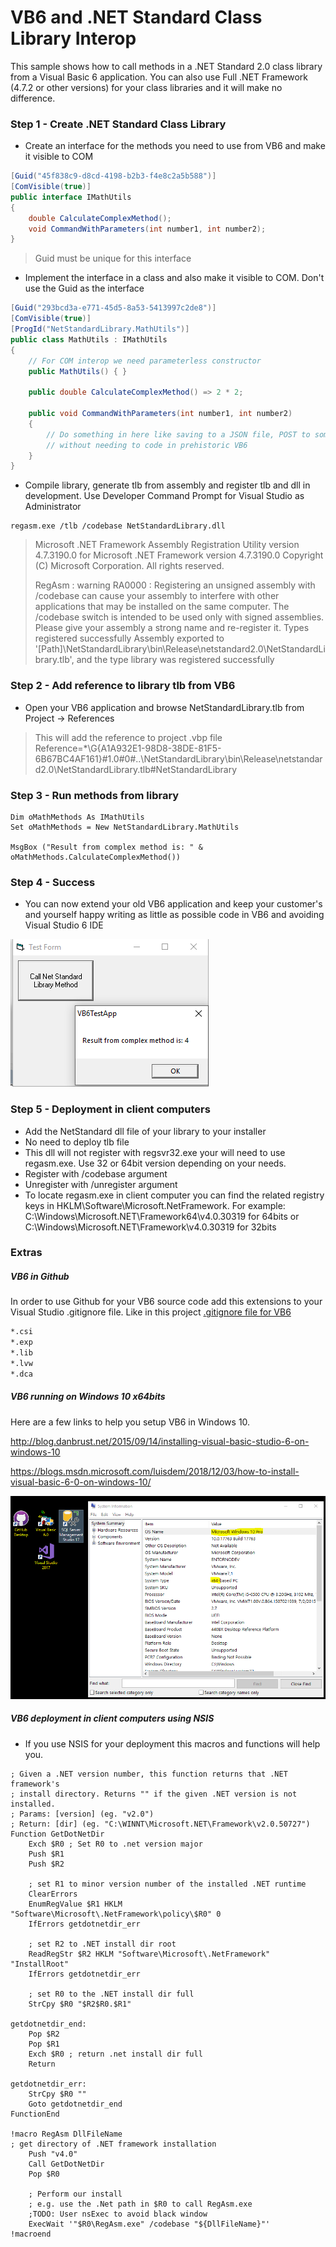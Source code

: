 # VB6 and .NET Standard Class Library Interop
This sample shows how to call methods in a .NET Standard 2.0 class library from a Visual Basic 6 application. You can also use Full .NET Framework (4.7.2 or other versions) for your class libraries and it will make no difference.

### Step 1 - Create .NET Standard Class Library

* Create an interface for the methods you need to use from VB6 and make it visible to COM

```csharp
[Guid("45f838c9-d8cd-4198-b2b3-f4e8c2a5b588")]
[ComVisible(true)]
public interface IMathUtils
{
    double CalculateComplexMethod();
    void CommandWithParameters(int number1, int number2);
}
```

> Guid must be unique for this interface

* Implement the interface in a class and also make it visible to COM. Don't use the Guid as the interface

```csharp
[Guid("293bcd3a-e771-45d5-8a53-5413997c2de8")]
[ComVisible(true)]
[ProgId("NetStandardLibrary.MathUtils")]
public class MathUtils : IMathUtils
{
    // For COM interop we need parameterless constructor
    public MathUtils() { }

    public double CalculateComplexMethod() => 2 * 2;

    public void CommandWithParameters(int number1, int number2)
    {
        // Do something in here like saving to a JSON file, POST to some REST API or anything
        // without needing to code in prehistoric VB6
    }
}
```

* Compile library, generate tlb from assembly and register tlb and dll in development. Use Developer Command Prompt for Visual Studio as Administrator

```dos
regasm.exe /tlb /codebase NetStandardLibrary.dll
```

> Microsoft .NET Framework Assembly Registration Utility version 4.7.3190.0
> for Microsoft .NET Framework version 4.7.3190.0
> Copyright (C) Microsoft Corporation.  All rights reserved.
> 
> RegAsm : warning RA0000 : Registering an unsigned assembly with /codebase can cause your assembly to interfere with other applications that may be installed on the same computer. The /codebase switch is intended to be used only with signed assemblies. Please give your assembly a strong name and re-register it.
> Types registered successfully
> Assembly exported to '[Path]\NetStandardLibrary\bin\Release\netstandard2.0\NetStandardLibrary.tlb', and the type library was registered successfully
> 

### Step 2 - Add reference to library tlb from VB6

* Open your VB6 application and browse NetStandardLibrary.tlb from Project -> References

> This will add the reference to project .vbp file  
> Reference=*\G{A1A932E1-98D8-38DE-81F5-6B67BC4AF161}#1.0#0#..\NetStandardLibrary\bin\Release\netstandard2.0\NetStandardLibrary.tlb#NetStandardLibrary
> 

### Step 3 - Run methods from library

```vbnet
Dim oMathMethods As IMathUtils
Set oMathMethods = New NetStandardLibrary.MathUtils

MsgBox ("Result from complex method is: " & oMathMethods.CalculateComplexMethod())
```

### Step 4 - Success

* You can now extend your old VB6 application and keep your customer's and yourself happy writing as little as possible code in VB6 and avoiding Visual Studio 6 IDE

![](images/VB6Success.png)

### Step 5 - Deployment in client computers

* Add the NetStandard dll file of your library to your installer
* No need to deploy tlb file
* This dll will not register with regsvr32.exe your will need to use regasm.exe. Use 32 or 64bit version depending on your needs.
* Register with /codebase argument
* Unregister with /unregister argument
* To locate regasm.exe in client computer you can find the related registry keys in HKLM\Software\Microsoft\.NetFramework. For example: C:\Windows\Microsoft.NET\Framework64\v4.0.30319 for 64bits or  C:\Windows\Microsoft.NET\Framework\v4.0.30319 for 32bits

### Extras
##### VB6 in Github

In order to use Github for your VB6 source code add this extensions to your Visual Studio .gitignore file. Like in this project [.gitignore file for VB6](.gitignore)

```markdown
*.csi
*.exp
*.lib
*.lvw
*.dca
```

##### VB6 running on Windows 10 x64bits

Here are a few links to help you setup VB6 in Windows 10.

http://blog.danbrust.net/2015/09/14/installing-visual-basic-studio-6-on-windows-10

https://blogs.msdn.microsoft.com/luisdem/2018/12/03/how-to-install-visual-basic-6-0-on-windows-10/

![](images/VB6_in_Windows10_x64.png)

##### VB6 deployment in client computers using NSIS

* If you use NSIS for your deployment this macros and functions will help you.

```
; Given a .NET version number, this function returns that .NET framework's
; install directory. Returns "" if the given .NET version is not installed.
; Params: [version] (eg. "v2.0")
; Return: [dir] (eg. "C:\WINNT\Microsoft.NET\Framework\v2.0.50727")
Function GetDotNetDir
	Exch $R0 ; Set R0 to .net version major
	Push $R1
	Push $R2
 
	; set R1 to minor version number of the installed .NET runtime
	ClearErrors
	EnumRegValue $R1 HKLM "Software\Microsoft\.NetFramework\policy\$R0" 0
	IfErrors getdotnetdir_err
 
	; set R2 to .NET install dir root
	ReadRegStr $R2 HKLM "Software\Microsoft\.NetFramework" "InstallRoot"
	IfErrors getdotnetdir_err
 
	; set R0 to the .NET install dir full
	StrCpy $R0 "$R2$R0.$R1"
 
getdotnetdir_end:
	Pop $R2
	Pop $R1
	Exch $R0 ; return .net install dir full
	Return
 
getdotnetdir_err:
	StrCpy $R0 ""
	Goto getdotnetdir_end
FunctionEnd

!macro RegAsm DllFileName
; get directory of .NET framework installation
	Push "v4.0"
	Call GetDotNetDir
	Pop $R0

	; Perform our install
	; e.g. use the .Net path in $R0 to call RegAsm.exe
	;TODO: User nsExec to avoid black window
	ExecWait '"$R0\RegAsm.exe" /codebase "${DllFileName}"'
!macroend
```
